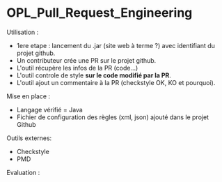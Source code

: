 # OPL_Pull_Request_Engineering


Utilisation : 
- 1ere etape : lancement du .jar (site web à terme ?) avec identifiant du projet github.
- Un contributeur crée une PR sur le projet github.
- L'outil récupère les infos de la PR (code...)
- L'outil controle de style **sur le code modifié par la PR**.
- L'outil ajout un commentaire à la PR (checkstyle OK, KO et pourquoi).


Mise en place :
- Langage vérifié = Java
- Fichier de configuration des règles (xml, json) ajouté dans le projet Github



Outils externes:
- Checkstyle
- PMD


Evaluation :

